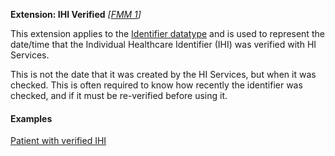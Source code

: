 **Extension: IHI Verified** *[[FMM 1](guidance.html)]*

This extension applies to the [Identifier datatype](http://hl7.org/fhir/datatypes.html#identifier) and is used to represent the date/time that the Individual Healthcare Identifier (IHI) was verified with HI Services.

This is not the date that it was created by the HI Services, but when it was checked. This is often required to know how recently the identifier was checked, and if it must be re-verified before using it.

#### Examples

[Patient with verified IHI](Patient-example1.html)
